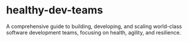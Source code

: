 # healthy-dev-teams
A comprehensive guide to building, developing, and scaling world-class software development teams, focusing on health, agility, and resilience.
